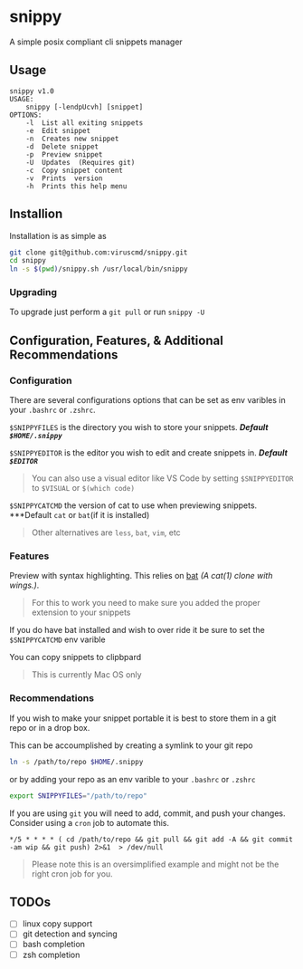 # snippy
A simple posix compliant cli snippets manager

## Usage
```
snippy v1.0
USAGE:
	snippy [-lendpUcvh] [snippet]
OPTIONS:
	-l	List all exiting snippets
	-e	Edit snippet
	-n	Creates new snippet
	-d	Delete snippet
	-p	Preview snippet
	-U	Updates  (Requires git)
	-c	Copy snippet content
	-v	Prints  version
	-h	Prints this help menu
```

## Installion
Installation is as simple as
```bash
git clone git@github.com:viruscmd/snippy.git
cd snippy
ln -s $(pwd)/snippy.sh /usr/local/bin/snippy
```

### Upgrading
To upgrade just perform a `git pull` or run `snippy -U`

## Configuration, Features, & Additional Recommendations
### Configuration
There are several configurations options that can be set as env varibles in your `.bashrc` or `.zshrc`.

`$SNIPPYFILES` is the directory you wish to store your snippets. ***Default `$HOME/.snippy`***

`$SNIPPYEDITOR` is the editor you wish to edit and create snippets in. ***Default `$EDITOR`***
> You can also use a visual editor like VS Code by setting `$SNIPPYEDITOR` to `$VISUAL` or `$(which code)`

`$SNIPPYCATCMD` the version of cat to use when previewing snippets. ***Default `cat` or `bat`(if it is installed)
> Other alternatives are `less`, `bat`, `vim`, etc

### Features
Preview with syntax highlighting. This relies on [bat](https://github.com/sharkdp/bat) *(A cat(1) clone with wings.)*.
> For this to work you need to make sure you added the proper extension to your snippets

If you do have bat installed and wish to over ride it be sure to set the `$SNIPPYCATCMD` env varible

You can copy snippets to clipbpard
> This is currently Mac OS only

### Recommendations

If you wish to make your snippet portable it is best to store them in a git repo or in a drop box.

This can be accoumplished by creating a symlink to your git repo 
```bash
ln -s /path/to/repo $HOME/.snippy
```

or by adding your repo as an env varible to your `.bashrc` or `.zshrc`
```bash
export SNIPPYFILES="/path/to/repo"
```

If you are using `git` you will need to add, commit, and push your changes. Consider using a `cron` job to automate this.
```cron
*/5 * * * * ( cd /path/to/repo && git pull && git add -A && git commit -am wip && git push) 2>&1  > /dev/null
```
> Please note this is an oversimplified example and might not be the right cron job for you.

## TODOs
- [ ] linux copy support
- [ ] git detection and syncing
- [ ] bash completion
- [ ] zsh completion
